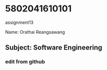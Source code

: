 # 5802041610101
assignment13

Name: Orathai Reangsawang


## Subject: Software Engineering
### edit from github
